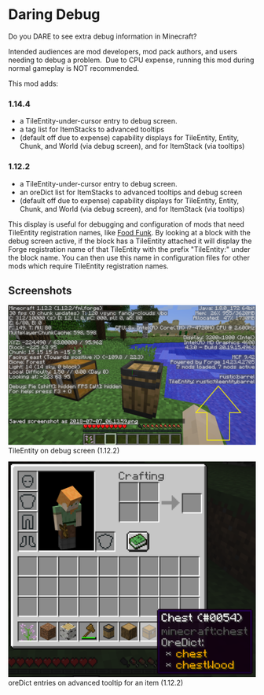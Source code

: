 # Daring Debug

Do you DARE to see extra debug information in Minecraft?

Intended audiences are mod developers, mod pack authors, and users needing to debug a problem.  Due to CPU expense, running this mod during normal gameplay is NOT recommended.

This mod adds:

### 1.14.4
 * a TileEntity-under-cursor entry to debug screen.
 * a tag list for ItemStacks to advanced tooltips
 * (default off due to expense) capability displays for TileEntity, Entity, Chunk, and World (via debug screen), and for ItemStack (via tooltips)

### 1.12.2
 * a TileEntity-under-cursor entry to debug screen.
 * an oreDict list for ItemStacks to advanced tooltips and debug screen
 * (default off due to expense) capability displays for TileEntity, Entity, Chunk, and World (via debug screen), and for ItemStack (via tooltips)

This display is useful for debugging and configuration of mods that need TileEntity registration names, like [Food Funk](https://github.com/Stormwind99/FoodFunk).  By looking at a block with the debug screen active, if the block has a TileEntity attached it will display the Forge registration name of that TileEntity with the prefix "TileEntity:" under the block name.  You can then use this name in configuration files for other mods which require TileEntity registration names.

## Screenshots

![TileEntity on debug screen](other/screenshots/debugscreen-tileentity.png)
TileEntity on debug screen (1.12.2)

![oreDict tooltip](other/screenshots/tooltip-oredict.png)
oreDict entries on advanced tooltip for an item (1.12.2)
